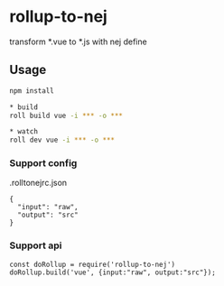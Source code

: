 # rollup-to-nej

transform *.vue to *.js with nej define


## Usage

``` sh
npm install

* build
roll build vue -i *** -o ***

* watch
roll dev vue -i *** -o ***
```
### Support config
.rolltonejrc.json
```
{
  "input": "raw",
  "output": "src"
}
```
### Support api
```
const doRollup = require('rollup-to-nej')
doRollup.build('vue', {input:"raw", output:"src"});
```
